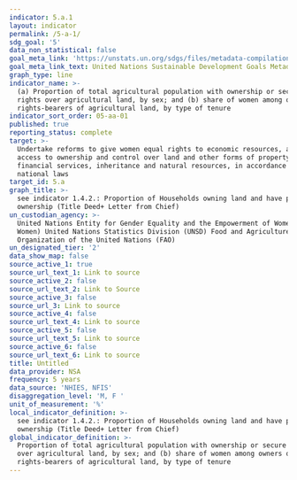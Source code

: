 ```yaml
---
indicator: 5.a.1
layout: indicator
permalink: /5-a-1/
sdg_goal: '5'
data_non_statistical: false
goal_meta_link: 'https://unstats.un.org/sdgs/files/metadata-compilation/Metadata-Goal-5.pdf '
goal_meta_link_text: United Nations Sustainable Development Goals Metadata (PDF 4.0 MB)
graph_type: line
indicator_name: >-
  (a) Proportion of total agricultural population with ownership or secure
  rights over agricultural land, by sex; and (b) share of women among owners or
  rights-bearers of agricultural land, by type of tenure
indicator_sort_order: 05-aa-01
published: true
reporting_status: complete
target: >-
  Undertake reforms to give women equal rights to economic resources, as well as
  access to ownership and control over land and other forms of property,
  financial services, inheritance and natural resources, in accordance with
  national laws
target_id: 5.a
graph_title: >-
  see indicator 1.4.2.: Proportion of Households owning land and have proof of
  ownership (Title Deed+ Letter from Chief) 
un_custodian_agency: >-
  United Nations Entity for Gender Equality and the Empowerment of Women (UN
  Women) United Nations Statistics Division (UNSD) Food and Agriculture
  Organization of the United Nations (FAO)
un_designated_tier: '2'
data_show_map: false
source_active_1: true
source_url_text_1: Link to source
source_active_2: false
source_url_text_2: Link to Source
source_active_3: false
source_url_3: Link to source
source_active_4: false
source_url_text_4: Link to source
source_active_5: false
source_url_text_5: Link to source
source_active_6: false
source_url_text_6: Link to source
title: Untitled
data_provider: NSA
frequency: 5 years
data_source: 'NHIES, NFIS'
disaggregation_level: 'M, F '
unit_of_measurement: '%'
local_indicator_definition: >-
  see indicator 1.4.2.: Proportion of Households owning land and have proof of
  ownership (Title Deed+ Letter from Chief) 
global_indicator_definition: >-
  Proportion of total agricultural population with ownership or secure rights
  over agricultural land, by sex; and (b) share of women among owners or
  rights-bearers of agricultural land, by type of tenure
---
```

